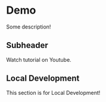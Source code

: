 # Demo

Some description!

## Subheader

Watch tutorial on Youtube.

## Local Development

This section is for Local Development!